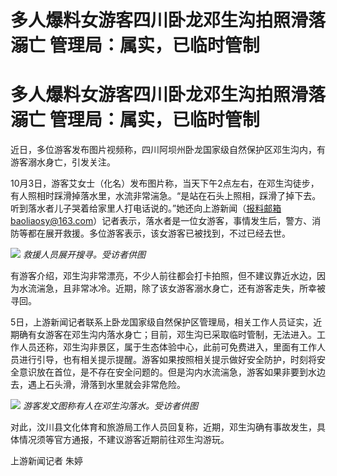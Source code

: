 # 多人爆料女游客四川卧龙邓生沟拍照滑落溺亡 管理局：属实，已临时管制

# 多人爆料女游客四川卧龙邓生沟拍照滑落溺亡 管理局：属实，已临时管制

近日，多位游客发布图片视频称，四川阿坝州卧龙国家级自然保护区邓生沟内，有游客溺水身亡，引发关注。

10月3日，游客艾女士（化名）发布图片称，当天下午2点左右，在邓生沟徒步，有人照相时踩滑掉落水里，水流非常湍急。“是站在石头上照相，踩滑了掉下去。听到落水者儿子哭着给家里人打电话说的。”她还向上游新闻（报料邮箱baoliaosy@163.com）记者表示，落水者是一位女游客，事情发生后，警方、消防等都在展开救援。多位游客表示，该女游客已被找到，不过已经去世。

![](https://inews.gtimg.com/om_bt/Oeue1jELD4KLuufJYZIkoef10Ij0gsyM6bg1uul2j_pjEAA/1000)
_救援人员展开搜寻。受访者供图_

有游客介绍，邓生沟非常漂亮，不少人前往都会打卡拍照，但不建议靠近水边，因为水流湍急，且非常冰冷。近期，除了该女游客溺水身亡，还有游客走失，所幸被寻回。

5日，上游新闻记者联系上卧龙国家级自然保护区管理局，相关工作人员证实，近期确有女游客在邓生沟内落水身亡；目前，邓生沟已采取临时管制，无法进入。工作人员还称，邓生沟非景区，属于生态体验中心，此前可免费进入，里面有工作人员进行引导，也有相关提示提醒。游客如果按照相关提示做好安全防护，时刻将安全意识放在首位，是不存在安全问题的。但是沟内水流湍急，游客如果非要到水边去，遇上石头滑，滑落到水里就会非常危险。

![](https://inews.gtimg.com/om_bt/OUj5aPkx9KYdL4bhS7NAiuGG4X64nYEwWYWYE0jrkniikAA/1000)
_游客发文图称有人在邓生沟落水。受访者供图_

对此，汶川县文化体育和旅游局工作人员回复称，近期，邓生沟确有事故发生，具体情况须等官方通报，不建议游客近期前往邓生沟游玩。

上游新闻记者 朱婷

